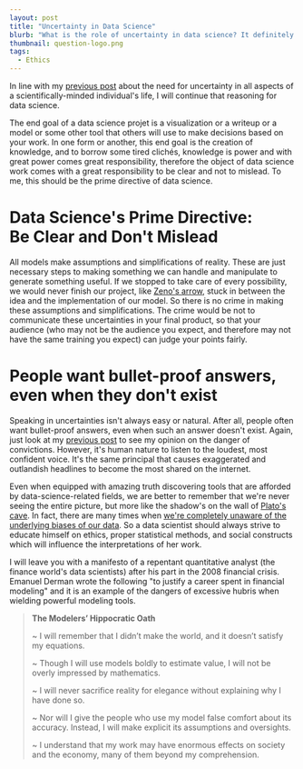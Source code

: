 ```yaml
---
layout: post
title: "Uncertainty in Data Science"
blurb: "What is the role of uncertainty in data science? It definitely needs to be part of the equation. Um...probably."
thumbnail: question-logo.png
tags: 
  - Ethics
---
```


In line with my [previous post](http://www.datajourneyman.com/2016/02/08/being-scientifically-minded.html) about the need for uncertainty in all aspects of a scientifically-minded individual's life, I will continue that reasoning for data science. 

The end goal of a data science projet is a visualization or a writeup or a model or some other tool that others will use to make decisions based on your work. In one form or another, this end goal is the creation of knowledge, and to borrow some tired clichés, knowledge is power and with great power comes great responsibility, therefore the object of data science work comes with a great responsibility to be clear and not to mislead. To me, this should be the prime directive of data science.

<h1 class="pull-quote">Data Science's Prime Directive:<br/>Be Clear and Don't Mislead</h1>

All models make assumptions and simplifications of reality. These are just necessary steps to making something we can handle and manipulate to generate something useful. If we stopped to take care of every possibility, we would never finish our project, like [Zeno's arrow](https://en.wikipedia.org/wiki/Zeno%27s_paradoxes#Arrow_paradox), stuck in between the idea and the implementation of our model. So there is no crime in making these assumptions and simplifications. The crime would be not to communicate these uncertainties in your final product, so that your audience (who may not be the audience you expect, and therefore may not have the same training you expect) can judge your points fairly.

<h1 class="pull-quote right">People want bullet-proof answers, even when they don't exist</h1>

Speaking in uncertainties isn't always easy or natural. After all, people often want bullet-proof answers, even when such an answer doesn't exist. Again, just look at my [previous post](http://www.datajourneyman.com/2016/02/08/being-scientifically-minded.html) to see my opinion on the danger of convictions. However, it's human nature to listen to the loudest, most confident voice. It's the same principal that causes exaggerated and outlandish headlines to become the most shared on the internet. 

Even when equipped with amazing truth discovering tools that are afforded by data-science-related fields, we are better to remember that we're never seeing the entire picture, but more like the shadow's on the wall of [Plato's cave](https://en.wikipedia.org/wiki/Allegory_of_the_Cave). In fact, there are many times when [we're completely unaware of the underlying biases of our data](http://www.slate.com/articles/technology/future_tense/2016/02/how_to_bring_better_ethics_to_data_science.html). So a data scientist should always strive to educate himself on ethics, proper statistical methods, and social constructs which will influence the interpretations of her work.

I will leave you with a manifesto of a repentant quantitative analyst (the finance world's data scientists) after his part in the 2008 financial crisis. Emanuel Derman wrote the following "to justify a career spent in financial modeling" and it is an example of the dangers of excessive hubris when wielding powerful modeling tools.

> <b>The Modelers’ Hippocratic Oath</b>
>
> ~ I will remember that I didn’t make the world, and it doesn’t satisfy my equations.
>
> ~ Though I will use models boldly to estimate value, I will not be overly impressed by mathematics.
>
> ~ I will never sacrifice reality for elegance without explaining why I have done so.
>
> ~ Nor will I give the people who use my model false comfort about its accuracy. Instead, I will make explicit its assumptions and oversights.
>
> ~ I understand that my work may have enormous effects on society and the economy, many of them beyond my comprehension.